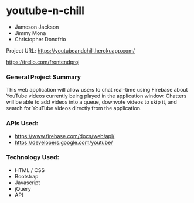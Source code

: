 # youtube-n-chill

* Jameson Jackson
* Jimmy Mona
* Christopher Donofrio

Project URL: https://youtubeandchill.herokuapp.com/

https://trello.com/frontendproj

### General Project Summary

This web application will allow users to chat real-time using Firebase about YouTube videos currently being played in the application window. Chatters will be able to add videos into a queue, downvote videos to skip it, and search for YouTube videos directly from the application.

### APIs Used:
* https://www.firebase.com/docs/web/api/
* https://developers.google.com/youtube/


### Technology Used:

* HTML / CSS
* Bootstrap
* Javascript
* jQuery
* API
